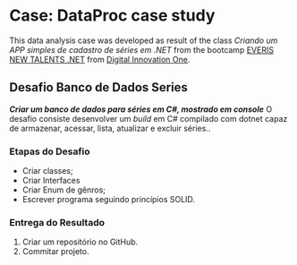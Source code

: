 # Case: DataProc case study
This data analysis case was developed as result of the class *Criando um APP simples de cadastro de séries em .NET*  from the bootcamp [EVERIS NEW TALENTS .NET](https://web.digitalinnovation.one/track/everis-new-talents-net?tab=path) from [Digital Innovation One](https://digitalinnovation.one).

## Desafio Banco de Dados Series
__*Criar um banco de dados para séries em C#, mostrado em console*__
O desafio consiste desenvolver um _build_ em C# compilado com dotnet capaz de armazenar, acessar, lista, atualizar e excluir séries..

### Etapas do Desafio
- Criar classes;
- Criar Interfaces
- Criar Enum de gênros;
- Escrever programa seguindo princípios SOLID.

### Entrega do Resultado
1. Criar um repositório no GitHub.
2. Commitar projeto.